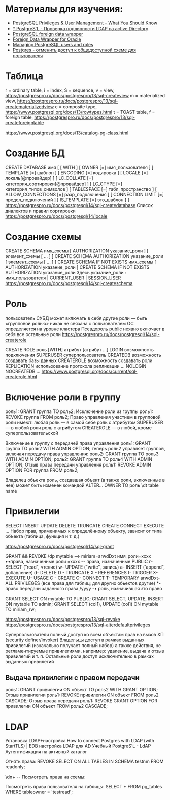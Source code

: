 

# Материалы для изучения:

* [PostgreSQL Privileges & User Management – What You Should Know](https://severalnines.com/blog/postgresql-privileges-user-management-what-you-should-know/)
* [* PostgreS'L - Проверка подлинности LDAP на active Directory](https://techexpert.tips/ru/postgresql-ru/postgresl-проверка-подлинности-ldap-на-active-directory/)
* [PostgreSQL foreign data wrapper](https://github.com/tds-fdw/tds_fdw)
* [Foreign Data Wrapper for Oracle](https://github.com/laurenz/oracle_fdw)
* [Managing PostgreSQL users and roles](https://aws.amazon.com/ru/blogs/database/managing-postgresql-users-and-roles/)
* [Postgres - отменить доступ к общедоступной схеме для пользователя](https://dba.stackexchange.com/questions/261542/postgres-revoke-access-to-public-schema-for-a-user)

# Таблица
r = ordinary table,
i = index,
S = sequence,
v = view, https://postgrespro.ru/docs/postgrespro/13/sql-createview
m = materialized view, https://postgrespro.ru/docs/postgrespro/13/sql-creatematerializedview
c = composite type, https://www.postgresql.org/docs/13/rowtypes.html
t = TOAST table,
f = foreign table, https://postgrespro.ru/docs/postgrespro/13/sql-createforeigntable

https://www.postgresql.org/docs/13/catalog-pg-class.html

# Создание БД
CREATE DATABASE имя
[ [ WITH ] [ OWNER [=] имя_пользователя ]
[ TEMPLATE [=] шаблон ]
[ ENCODING [=] кодировка ]
[ LOCALE [=] локаль[@провайдер] ]
[ LC_COLLATE [=] категория_сортировки[@провайдер] ]
[ LC_CTYPE [=] категория_типов_символов ]
[ TABLESPACE [=] табл_пространство ]
[ ALLOW_CONNECTIONS [=] разр_подключения ]
[ CONNECTION LIMIT [=] предел_подключений ]
[ IS_TEMPLATE [=] это_шаблон ] ]
https://postgrespro.ru/docs/postgresql/14/sql-createdatabase
Список диалектов и правил сортировки https://postgrespro.ru/docs/postgresql/14/locale

# Создание схемы
CREATE SCHEMA имя_схемы [ AUTHORIZATION указание_роли ] [ элемент_схемы [ ... ] ]
CREATE SCHEMA AUTHORIZATION указание_роли [ элемент_схемы [ ... ] ]
CREATE SCHEMA IF NOT EXISTS имя_схемы [ AUTHORIZATION указание_роли ]
CREATE SCHEMA IF NOT EXISTS AUTHORIZATION указание_роли
Здесь указание_роли :
имя_пользователя
| CURRENT_USER
| SESSION_USER
https://postgrespro.ru/docs/postgresql/14/sql-createschema


# Роль
пользователь СУБД
может включать в себя другие роли — быть «групповой ролью»
никак не связана с пользователем ОС
определяется на уровне кластера
Псевдороль public
неявно включает в себя все остальные роли
https://postgrespro.ru/docs/postgresql/14/sql-createrole

CREATE ROLE роль [WITH] атрибут [атрибут ...]
LOGIN возможность подключения
SUPERUSER суперпользователь
CREATEDB возможность создавать базы данных
CREATEROLE возможность создавать роли
REPLICATION использование протокола репликации
…
NOLOGIN
NOCREATEDB
...
https://www.postgresql.org/docs/current/sql-createrole.html


# Включение роли в группу
роль1: GRANT группа TO роль2;
Исключение роли из группы
роль1: REVOKE группа FROM роль2;
Право управления участием в групповой роли имеют:
любая роль — в самой себе
роль с атрибутом SUPERUSER — в любой роли
роль с атрибутом CREATEROLE — в любой, кроме суперпользовательской

Включение в группу с передачей права управления
роль1: GRANT группа ТО роль2 WITH ADMIN OPTION;
теперь роль2 управляет группой, включая передачу права управления:
роль2: GRANT группа ТО рольЗ WITH ADMIN OPTION;
роль2: GRANT группа ТО роль4 WITH ADMIN OPTION;
Отзыв права передачи управления
роль1: REVOKE ADMIN OPTION FOR группа FROM роль2;

Владелец объекта
роль, создавшая объект
(а также роли, включенные в нее)
может быть изменен командой ALTER... OWNER ТО роль
\dt table name

# Привилегии
SELECT
INSERT
UPDATE
DELETE
TRUNCATE
CREATE
CONNECT
EXECUTE
...
Набор прав, применимых к определённому объекту, зависит от типа объекта (таблица, функция и т. д.)

https://postgrespro.ru/docs/postgresql/14/sql-grant

GRANT && REVOKE
\dp mytable —> miriam=arwdDxt
имя_роли=хххх ••права, назначенные роли
=хххх -- права, назначенные PUBLIC
г- SELECT (“read", чтение)
w- UPDATE ("write", запись)
а- INSERT ('append", добавление)
d- DELETE
D - TRUNCATE
X - REFERENCES
t- TRIGGER
X- EXECUTE
U- USAGE
C - CREATE
C- CONNECT
T- TEMPORARY
arwdDxt- ALL PRIVILEGES (все права для таблиц; для других обьектов другие)
*- право передачи заданного права
/уууу -• роль, назначившая зто право


GRANT SELECT ON mytable TO PUBLIC;
GRANT SELECT, UPDATE, INSERT ON mytable TO admin;
GRANT SELECT (col1), UPDATE (col1) ON mytable TO miriam_rw;

https://postgrespro.ru/docs/postgrespro/13/sql-revoke
https://postgrespro.ru/docs/postgrespro/13/sql-alterdefaultprivileges

Суперпользователи
    полный доступ ко всем объектам     прав на вызов ХП (security definer/invoker)
Владельцы
    доступ в рамках выданных привилегий (изначально получает полный набор) а также действия, не регламентируемые привилегиями, например: удаление, выдача и отзыв привилегий и т. п.
Остальные роли
    доступ исключительно в рамках выданных привилегий

## Выдача привилегии с правом передачи
роль1: GRANT привилегии ON объект ТО роль2 WITH GRANT OPTION;
Отзыв привилегии
роль1: REVOKE привилегии ON объект FROM роль2 CASCADE;
Отзыв права передачи
роль1: REVOKE GRANT OPTION FOR привилегии ON объект FROM роль2
CASCADE;


# LDAP
Установка LDAP+настройка
How to connect Postgres with LDAP (with StartTLS) | EDB
настройка LDAP для AD
Учебный PostgreS'L - LdAP Аутентификация на активный каталог



Отнять права:
REVOKE SELECT ON ALL TABLES IN SCHEMA testnm FROM readonly;

\dn+   -- Посмотреть права на схемы:

Посмотреть права пользователя на таблицы:
  SELECT *
  FROM pg_tables
  WHERE tableowner = 'testread';